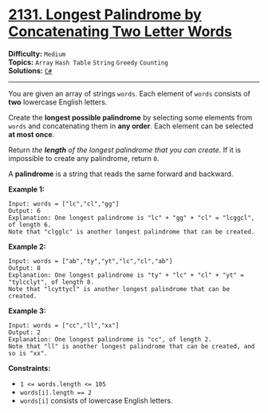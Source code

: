 # [2131. Longest Palindrome by Concatenating Two Letter Words](https://leetcode.com/problems/longest-palindrome-by-concatenating-two-letter-words/)

**Difficulty:** `Medium`  
**Topics:** `Array` `Hash Table` `String` `Greedy` `Counting`  
**Solutions:** [`C#`](../../src/csharp/challenges/Problems/LongestPalindromeByConcatenatingTwoLetterWords.cs)  

---

You are given an array of strings `words`. Each element of `words` consists of **two** lowercase English letters.

Create the **longest possible palindrome** by selecting some elements from `words` and concatenating them in **any order**. Each element can be selected **at most once**.

Return *the **length** of the longest palindrome that you can create*. If it is impossible to create any palindrome, return `0`.

A **palindrome** is a string that reads the same forward and backward.

**Example 1:**

```
Input: words = ["lc","cl","gg"]
Output: 6
Explanation: One longest palindrome is "lc" + "gg" + "cl" = "lcggcl", of length 6.
Note that "clgglc" is another longest palindrome that can be created.
```

**Example 2:**

```
Input: words = ["ab","ty","yt","lc","cl","ab"]
Output: 8
Explanation: One longest palindrome is "ty" + "lc" + "cl" + "yt" = "tylcclyt", of length 8.
Note that "lcyttycl" is another longest palindrome that can be created.
```

**Example 3:**

```
Input: words = ["cc","ll","xx"]
Output: 2
Explanation: One longest palindrome is "cc", of length 2.
Note that "ll" is another longest palindrome that can be created, and so is "xx".
```

**Constraints:**

* `1 <= words.length <= 105`
* `words[i].length == 2`
* `words[i]` consists of lowercase English letters.